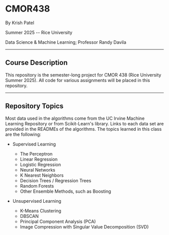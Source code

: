 # CMOR438
By Krish Patel

Summer 2025 -- Rice University

Data Science & Machine Learning; Professor Randy Davila

---
## Course Description

This repository is the semester-long project for CMOR 438 (Rice University Summer 2025). All code for various assignments will be placed in this repository.

---
## Repository Topics

Most data used in the algorithms come from the UC Irvine Machine Learning Repository or from Scikit-Learn's library. Links to each data set are provided in the READMEs of the algorithms. The topics learned in this class are the following:

* Supervised Learning
  * The Perceptron
  * Linear Regression
  * Logistic Regression
  * Neural Networks
  * K Nearest Neighbors
  * Decision Trees / Regression Trees
  * Random Forests
  * Other Ensemble Methods, such as Boosting

* Unsupervised Learning
  * K-Means Clustering
  * DBSCAN
  * Principal Component Analysis (PCA)
  * Image Compression with Singular Value Decomposition (SVD)
